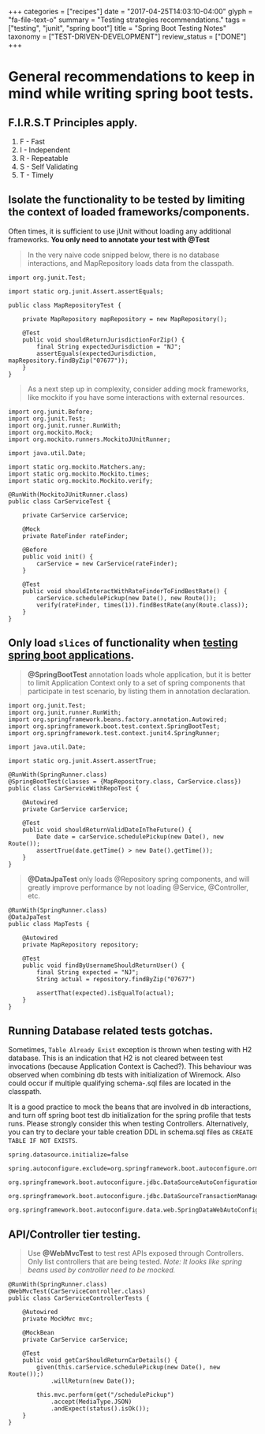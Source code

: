 +++
categories = ["recipes"]
date = "2017-04-25T14:03:10-04:00"
glyph = "fa-file-text-o"
summary = "Testing strategies recommendations."
tags = ["testing", "junit", "spring boot"]
title = "Spring Boot Testing Notes"
taxonomy = ["TEST-DRIVEN-DEVELOPMENT"]
review_status = ["DONE"]
+++
# General recommendations to keep in mind while writing spring boot tests.

## F.I.R.S.T Principles apply.
1. F - Fast
2. I - Independent
3. R - Repeatable
4. S - Self Validating
5. T - Timely

## Isolate the functionality to be tested by limiting the context of loaded frameworks/components.

Often times, it is sufficient to use jUnit without loading any additional frameworks.  **You only need to annotate your test with @Test**

> In the very naive code snipped below, there is no database interactions, and MapRepository loads data from the classpath.

```
import org.junit.Test;

import static org.junit.Assert.assertEquals;

public class MapRepositoryTest {

    private MapRepository mapRepository = new MapRepository();

    @Test
    public void shouldReturnJurisdictionForZip() {
        final String expectedJurisdiction = "NJ";
        assertEquals(expectedJurisdiction, mapRepository.findByZip("07677"));
    }
}
```

> As a next step up in complexity, consider adding mock frameworks, like mockito if you have some interactions with external resources.

```
import org.junit.Before;
import org.junit.Test;
import org.junit.runner.RunWith;
import org.mockito.Mock;
import org.mockito.runners.MockitoJUnitRunner;

import java.util.Date;

import static org.mockito.Matchers.any;
import static org.mockito.Mockito.times;
import static org.mockito.Mockito.verify;

@RunWith(MockitoJUnitRunner.class)
public class CarServiceTest {

    private CarService carService;

    @Mock
    private RateFinder rateFinder;

    @Before
    public void init() {
        carService = new CarService(rateFinder);
    }

    @Test
    public void shouldInteractWithRateFinderToFindBestRate() {
        carService.schedulePickup(new Date(), new Route());
        verify(rateFinder, times(1)).findBestRate(any(Route.class));
    }
}
```

## Only load `slices` of functionality when [testing spring boot applications](https://spring.io/blog/2016/04/15/testing-improvements-in-spring-boot-1-4).

> **@SpringBootTest** annotation loads whole application, but it is better to limit Application Context only to a set of spring components that participate in test scenario, by listing them in annotation declaration.

```
import org.junit.Test;
import org.junit.runner.RunWith;
import org.springframework.beans.factory.annotation.Autowired;
import org.springframework.boot.test.context.SpringBootTest;
import org.springframework.test.context.junit4.SpringRunner;

import java.util.Date;

import static org.junit.Assert.assertTrue;

@RunWith(SpringRunner.class)
@SpringBootTest(classes = {MapRepository.class, CarService.class})
public class CarServiceWithRepoTest {

    @Autowired
    private CarService carService;

    @Test
    public void shouldReturnValidDateInTheFuture() {
        Date date = carService.schedulePickup(new Date(), new Route());
        assertTrue(date.getTime() > new Date().getTime());
    }
}
```

> **@DataJpaTest** only loads @Repository spring components, and will greatly improve performance by not loading @Service, @Controller, etc.

```
@RunWith(SpringRunner.class)
@DataJpaTest
public class MapTests {

    @Autowired
    private MapRepository repository;

    @Test
    public void findByUsernameShouldReturnUser() {
        final String expected = "NJ";
        String actual = repository.findByZip("07677")

        assertThat(expected).isEqualTo(actual);
    }
}
```

## Running Database related tests gotchas.

Sometimes, `Table Already Exist` exception is thrown when testing with H2 database.  This is an indication that H2 is not cleared between test invocations (because Application Context is Cached?).  This behaviour was observed when combining db tests with initialization of Wiremock.  Also could occur if multiple qualifying schema-.sql files are located in the classpath.

It is a good practice to mock the beans that are involved in db interactions, and turn off spring boot test db initialization for the spring profile that tests runs.  Please strongly consider this when testing Controllers.  Alternatively, you can try to declare your table creation DDL in schema.sql files as `CREATE TABLE IF NOT EXISTS`.

```
spring.datasource.initialize=false

spring.autoconfigure.exclude=org.springframework.boot.autoconfigure.orm.jpa.HibernateJpaAutoConfiguration,\
    org.springframework.boot.autoconfigure.jdbc.DataSourceAutoConfiguration,\
    org.springframework.boot.autoconfigure.jdbc.DataSourceTransactionManagerAutoConfiguration,\
    org.springframework.boot.autoconfigure.data.web.SpringDataWebAutoConfiguration

```

## API/Controller tier testing.

>Use **@WebMvcTest** to test rest APIs exposed through Controllers.  Only list controllers that are being tested.
_Note: It looks like spring beans used by controller need to be mocked._

```
@RunWith(SpringRunner.class)
@WebMvcTest(CarServiceController.class)
public class CarServiceControllerTests {

    @Autowired
    private MockMvc mvc;

    @MockBean
    private CarService carService;

    @Test
    public void getCarShouldReturnCarDetails() {
        given(this.carService.schedulePickup(new Date(), new Route());)
            .willReturn(new Date());

        this.mvc.perform(get("/schedulePickup")
            .accept(MediaType.JSON)
            .andExpect(status().isOk());
    }
}
```
